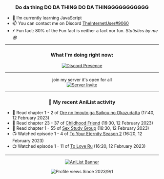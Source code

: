 <div align="center">

### Do da thing DO DA THING DO DA THINGGGGGGGGGGG
</div>

- 🌱 I’m currently learning JavaScript
- 📫 You can contact me on Discord [TheInternetUser#9060](https://discord.com/users/534117072796385300)
- ⚡ Fun fact: 80% of the Fun fact is neither a fact nor fun. _Statistics by me 😎_
<hr>

<div align="center">

### What I'm doing right now:
[![Discord Presence](https://lanyard.cnrad.dev/api/534117072796385300)](https://discord.com/users/534117072796385300)
<hr>

join my server it's open for all <br>
[![Server Invite](https://invidget.switchblade.xyz/bfYgVHxrSs)](https://discord.gg/bfYgVHxrSs)

<hr>
  
### 🌸 My recent AniList activity

</div>

<!-- ANILIST_ACTIVITY:start -->

-   📖 Read chapter 1 - 2 of [Ore no Imouto ga Saikou no Okazudatta](https://anilist.co/manga/160842) (17:40, 12 February 2023)
-   📖 Read chapter 23 - 37 of [Childhood Friend](https://anilist.co/manga/151890) (16:30, 12 February 2023)
-   📖 Read chapter 1 - 55 of [Sex Study Group](https://anilist.co/manga/145493) (16:30, 12 February 2023)
-   📺 Watched episode 1 - 4 of [To Your Eternity Season 2](https://anilist.co/anime/138565) (16:20, 12 February 2023)
-   📺 Watched episode 1 - 11 of [To Love Ru](https://anilist.co/anime/3455) (16:20, 12 February 2023)

<!-- ANILIST_ACTIVITY:end -->
<hr>

<div align="center">

[![AniList Banner](https://img.anili.st/User/929966)](https://anilist.co/user/TheInternetUser)

![Profile views](https://gpvc.arturio.dev/TheInternetUse7) Since 2023/9/1

</div>

